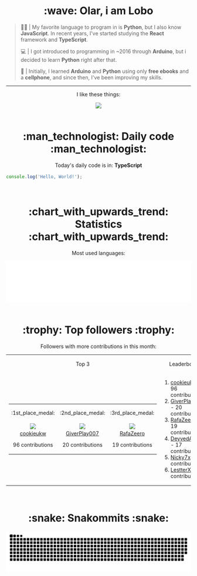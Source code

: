 <div align="center">
  <h1>:wave: Olar, i am Lobo</h1>
</div>

> :technologist: | My favorite language to program in is **Python**, but I also know **JavaScript**. In recent years, I've started studying the **React** framework and **TypeScript**.
> 
> :computer: | I got introduced to programming in ~2016 through **Arduino**, but i decided to learn **Python** right after that.
>
> :iphone: | Initially, I learned **Arduino** and **Python** using only **free ebooks** and a **cellphone**, and since then, I've been improving my skills.

***

<div align="center">
  <p>I like these things:</p>
  <a href="https://skillicons.dev">
    <img src="https://skillicons.dev/icons?i=py,md,html,css,js,github,git,vscode,linux,ts,sass,react,vite,vercel,arduino" />
  </a>
</div>

<br>

<div align="center">
  <h1>:man_technologist: Daily code :man_technologist:</h1>
  <p>Today's daily code is in: <b>TypeScript</b></p>
  
  <div align="left">

```ts
console.log('Hello, World!');
```

  </div>
</div>

<br>

<div align="center">
<h1>:chart_with_upwards_trend: Statistics :chart_with_upwards_trend:</h1>
  <p>Most used languages:</p>
  <a href="https://github.com/Lobooooooo14" target="_blank">
    <img src="https://github.com/Lobooooooo14/Lobooooooo14/blob/renders-output/metrics.plugin.languages.svg" alt="most used languages" width="600px">
  </a>
</div>

<br>

<div align="center">
    <h1>:trophy: Top followers :trophy:</h1>
    <p>Followers with more contributions in this month:</p>
    <table>
        <tr>
            <td align="center">
                <p>Top 3</p>
            </td>
            <td align="center">
                <p>Leaderboard</p>
            </td>
        </tr>
        <tr>
            <td width="100px" align="center">
                <table><tr><td width="100px" align="center"><p>:1st_place_medal:</p></td><td width="100px" align="center"><p>:2nd_place_medal:</p></td><td width="100px" align="center"><p>:3rd_place_medal:</p></td></tr><tr><td width="100px" align="center"><img src="https://avatars.githubusercontent.com/u/65344982?v=4" width="100%"/><br><a href="https://github.com/cookieukw" target="_blank">cookieukw</a><p>96 contributions</p></td><td width="100px" align="center"><img src="https://avatars.githubusercontent.com/u/37253454?v=4" width="100%"/><br><a href="https://github.com/GiverPlay007" target="_blank">GiverPlay007</a><p>20 contributions</p></td><td width="100px" align="center"><img src="https://avatars.githubusercontent.com/u/87309497?v=4" width="100%"/><br><a href="https://github.com/RafaZeero" target="_blank">RafaZeero</a><p>19 contributions</p></td></tr></table>
            </td>
            <td width="fit-content" align="left">
                <ol><li><a href="https://github.com/cookieukw">cookieukw</a><span> - 96 contributions</span></li><li><a href="https://github.com/GiverPlay007">GiverPlay007</a><span> - 20 contributions</span></li><li><a href="https://github.com/RafaZeero">RafaZeero</a><span> - 19 contributions</span></li><li><a href="https://github.com/DeyvedAntonio">DeyvedAntonio</a><span> - 17 contributions</span></li><li><a href="https://github.com/Nicky7x">Nicky7x</a><span> - 12 contributions</span></li><li><a href="https://github.com/LestterX">LestterX</a><span> - 10 contributions</span></li></ol>
            </td>
        </tr>
    </table>
</div>

<br>

<div align="center">
  <h1>:snake: Snakommits :snake:</h1>
    <picture>
      <source media="(prefers-color-scheme: dark)" srcset="https://raw.githubusercontent.com/Lobooooooo14/Lobooooooo14/snake-output/github-contribution-grid-snake-dark.svg">
      <source media="(prefers-color-scheme: light)" srcset="https://raw.githubusercontent.com/Lobooooooo14/Lobooooooo14/snake-output/github-contribution-grid-snake.svg">
      <img alt="github contribution grid snake animation" src="https://raw.githubusercontent.com/Lobooooooo14/Lobooooooo14/snake-output/github-contribution-grid-snake.svg">
    </picture>
</div>
